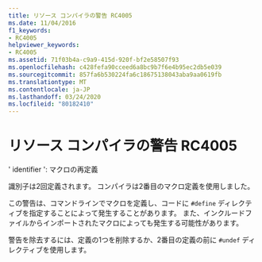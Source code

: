 ```yaml
---
title: リソース コンパイラの警告 RC4005
ms.date: 11/04/2016
f1_keywords:
- RC4005
helpviewer_keywords:
- RC4005
ms.assetid: 71f03b4a-c9a9-415d-920f-bf2e58507f93
ms.openlocfilehash: c428fefa90cceed6a8bc9b7f6e4b95ec2db5e039
ms.sourcegitcommit: 857fa6b530224fa6c18675138043aba9aa0619fb
ms.translationtype: MT
ms.contentlocale: ja-JP
ms.lasthandoff: 03/24/2020
ms.locfileid: "80182410"
---
```

# <a name="resource-compiler-warning-rc4005"></a>リソース コンパイラの警告 RC4005

' identifier ': マクロの再定義

識別子は2回定義されます。 コンパイラは2番目のマクロ定義を使用しました。

この警告は、コマンドラインでマクロを定義し、コードに `#define` ディレクティブを指定することによって発生することがあります。 また、インクルードファイルからインポートされたマクロによっても発生する可能性があります。

警告を除去するには、定義の1つを削除するか、2番目の定義の前に `#undef` ディレクティブを使用します。
